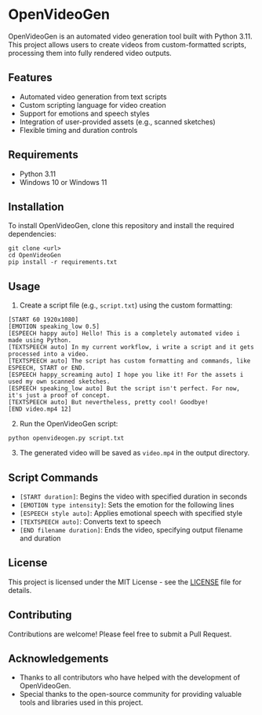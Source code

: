 # OpenVideoGen

OpenVideoGen is an automated video generation tool built with Python 3.11. This project allows users to create videos from custom-formatted scripts, processing them into fully rendered video outputs.

## Features

- Automated video generation from text scripts
- Custom scripting language for video creation
- Support for emotions and speech styles
- Integration of user-provided assets (e.g., scanned sketches)
- Flexible timing and duration controls

## Requirements

- Python 3.11
- Windows 10 or Windows 11

## Installation

To install OpenVideoGen, clone this repository and install the required dependencies:

```
git clone <url>
cd OpenVideoGen
pip install -r requirements.txt
```

## Usage

1. Create a script file (e.g., `script.txt`) using the custom formatting:

```
[START 60 1920x1080]
[EMOTION speaking_low 0.5]
[ESPEECH happy auto] Hello! This is a completely automated video i made using Python.
[TEXTSPEECH auto] In my current workflow, i write a script and it gets processed into a video.
[TEXTSPEECH auto] The script has custom formatting and commands, like ESPEECH, START or END.
[ESPEECH happy_screaming auto] I hope you like it! For the assets i used my own scanned sketches.
[ESPEECH speaking_low auto] But the script isn't perfect. For now, it's just a proof of concept.
[TEXTSPEECH auto] But nevertheless, pretty cool! Goodbye!
[END video.mp4 12]
```

2. Run the OpenVideoGen script:

```
python openvideogen.py script.txt
```

3. The generated video will be saved as `video.mp4` in the output directory.

## Script Commands

- `[START duration]`: Begins the video with specified duration in seconds
- `[EMOTION type intensity]`: Sets the emotion for the following lines
- `[ESPEECH style auto]`: Applies emotional speech with specified style
- `[TEXTSPEECH auto]`: Converts text to speech
- `[END filename duration]`: Ends the video, specifying output filename and duration

## License

This project is licensed under the MIT License - see the [LICENSE](LICENSE) file for details.

## Contributing

Contributions are welcome! Please feel free to submit a Pull Request.

## Acknowledgements

- Thanks to all contributors who have helped with the development of OpenVideoGen.
- Special thanks to the open-source community for providing valuable tools and libraries used in this project.
